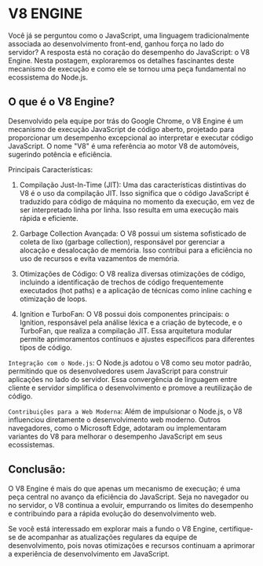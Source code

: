 # V8 ENGINE

Você já se perguntou como o JavaScript, uma linguagem tradicionalmente associada ao desenvolvimento front-end, ganhou força no lado do servidor? A resposta está no coração do desempenho do JavaScript: o V8 Engine. Nesta postagem, exploraremos os detalhes fascinantes deste mecanismo de execução e como ele se tornou uma peça fundamental no ecossistema do Node.js.

## O que é o V8 Engine?

Desenvolvido pela equipe por trás do Google Chrome, o V8 Engine é um mecanismo de execução JavaScript de código aberto, projetado para proporcionar um desempenho excepcional ao interpretar e executar código JavaScript. O nome "V8" é uma referência ao motor V8 de automóveis, sugerindo potência e eficiência.

Principais Características:

1. Compilação Just-In-Time (JIT): Uma das características distintivas do V8 é o uso da compilação JIT. Isso significa que o código JavaScript é traduzido para código de máquina no momento da execução, em vez de ser interpretado linha por linha. Isso resulta em uma execução mais rápida e eficiente.

2. Garbage Collection Avançada: O V8 possui um sistema sofisticado de coleta de lixo (garbage collection), responsável por gerenciar a alocação e desalocação de memória. Isso contribui para a eficiência no uso de recursos e evita vazamentos de memória.

3. Otimizações de Código: O V8 realiza diversas otimizações de código, incluindo a identificação de trechos de código frequentemente executados (hot paths) e a aplicação de técnicas como inline caching e otimização de loops.

4. Ignition e TurboFan: O V8 possui dois componentes principais: o Ignition, responsável pela análise léxica e a criação de bytecode, e o TurboFan, que realiza a compilação JIT. Essa arquitetura modular permite aprimoramentos contínuos e ajustes específicos para diferentes tipos de código.

`Integração com o Node.js`:
O Node.js adotou o V8 como seu motor padrão, permitindo que os desenvolvedores usem JavaScript para construir aplicações no lado do servidor. Essa convergência de linguagem entre cliente e servidor simplifica o desenvolvimento e promove a reutilização de código.

`Contribuições para a Web Moderna`:
Além de impulsionar o Node.js, o V8 influenciou diretamente o desenvolvimento web moderno. Outros navegadores, como o Microsoft Edge, adotaram ou implementaram variantes do V8 para melhorar o desempenho JavaScript em seus ecossistemas.

## Conclusão:

O V8 Engine é mais do que apenas um mecanismo de execução; é uma peça central no avanço da eficiência do JavaScript. Seja no navegador ou no servidor, o V8 continua a evoluir, empurrando os limites do desempenho e contribuindo para a rápida evolução do desenvolvimento web.

Se você está interessado em explorar mais a fundo o V8 Engine, certifique-se de acompanhar as atualizações regulares da equipe de desenvolvimento, pois novas otimizações e recursos continuam a aprimorar a experiência de desenvolvimento em JavaScript.
